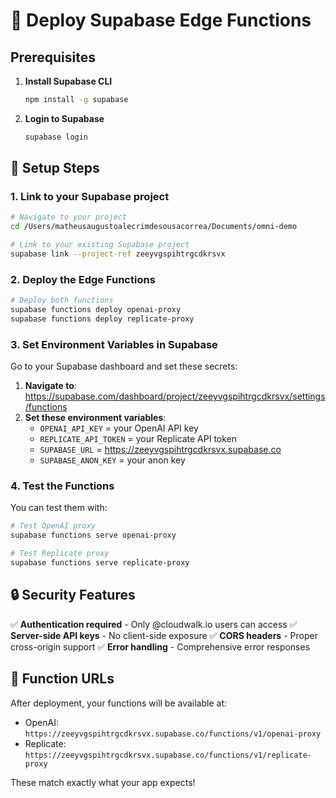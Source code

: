 # 🚀 Deploy Supabase Edge Functions

## Prerequisites

1. **Install Supabase CLI**
   ```bash
   npm install -g supabase
   ```

2. **Login to Supabase**
   ```bash
   supabase login
   ```

## 🔧 Setup Steps

### 1. Link to your Supabase project
```bash
# Navigate to your project
cd /Users/matheusaugustoalecrimdesousacorrea/Documents/omni-demo

# Link to your existing Supabase project
supabase link --project-ref zeeyvgspihtrgcdkrsvx
```

### 2. Deploy the Edge Functions
```bash
# Deploy both functions
supabase functions deploy openai-proxy
supabase functions deploy replicate-proxy
```

### 3. Set Environment Variables in Supabase

Go to your Supabase dashboard and set these secrets:

1. **Navigate to**: https://supabase.com/dashboard/project/zeeyvgspihtrgcdkrsvx/settings/functions
2. **Set these environment variables**:
   - `OPENAI_API_KEY` = your OpenAI API key
   - `REPLICATE_API_TOKEN` = your Replicate API token
   - `SUPABASE_URL` = https://zeeyvgspihtrgcdkrsvx.supabase.co
   - `SUPABASE_ANON_KEY` = your anon key

### 4. Test the Functions

You can test them with:
```bash
# Test OpenAI proxy
supabase functions serve openai-proxy

# Test Replicate proxy  
supabase functions serve replicate-proxy
```

## 🔒 Security Features

✅ **Authentication required** - Only @cloudwalk.io users can access
✅ **Server-side API keys** - No client-side exposure
✅ **CORS headers** - Proper cross-origin support
✅ **Error handling** - Comprehensive error responses

## 🎯 Function URLs

After deployment, your functions will be available at:
- OpenAI: `https://zeeyvgspihtrgcdkrsvx.supabase.co/functions/v1/openai-proxy`
- Replicate: `https://zeeyvgspihtrgcdkrsvx.supabase.co/functions/v1/replicate-proxy`

These match exactly what your app expects!
